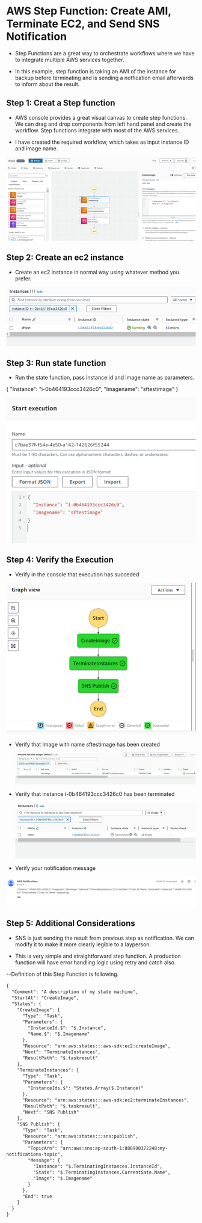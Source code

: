 # AWS Step Function: Create AMI, Terminate EC2, and Send SNS Notification

- Step Functions are a great way to orchestrate workflows where we have to integrate multiple AWS services together.

- In this example, step function is taking an AMI of the instance for backup before terminating and is sending a notfication email afterwards to inform about the result. 

## Step 1: Creat a Step function
   - AWS console provides a great visual canvas to create step functions. We can drag and drop components from left hand panel and create the workflow. Step functions integrate with most of the AWS services.
  
  - I have created the required workflow, which takes as input instance ID and image name.
  
  ![alt text](Images/state-function/sf-1.png)

## Step 2: Create an ec2 instance
   - Create an ec2 instance in normal way using whatever method you prefer.
  
![alt text](Images/state-function/sf-2.png)

## Step 3: Run state function
   - Run the state function, pass instance id and image name as parameters.
  
{
  "Instance": "i-0b464193ccc3426c0",
  "Imagename": "sftestimage"
}


![alt text](Images/state-function/sf-3.png)

## Step 4: Verify the Execution
 - Verify in the console that execution has succeded
  
  ![alt text](Images/state-function/sf-6.png)
 
 - Verify that Image with name sftestimage has been created
   
   ![alt text](Images/state-function/sf-7.png)

- Verify that instance i-0b464193ccc3426c0 has been terminated
  
  ![alt text](Images/state-function/sf-8.png)

- Verify your notification message 
  
 ![alt text](Images/state-function/sf-10.png)

 ## Step 5: Additional Considerations

 - SNS is just sending the result from previous step as notification. We can modify it to make it more clearly legible to a layperson. 
  
- This is very simple and straightforward step function. A production function will have error handling logic using retry and catch also.

--Definition of this Step Function is following.
```
{
  "Comment": "A description of my state machine",
  "StartAt": "CreateImage",
  "States": {
    "CreateImage": {
      "Type": "Task",
      "Parameters": {
        "InstanceId.$": "$.Instance",
        "Name.$": "$.Imagename"
      },
      "Resource": "arn:aws:states:::aws-sdk:ec2:createImage",
      "Next": "TerminateInstances",
      "ResultPath": "$.taskresult"
    },
    "TerminateInstances": {
      "Type": "Task",
      "Parameters": {
        "InstanceIds.$": "States.Array($.Instance)"
      },
      "Resource": "arn:aws:states:::aws-sdk:ec2:terminateInstances",
      "ResultPath": "$.taskresult",
      "Next": "SNS Publish"
    },
    "SNS Publish": {
      "Type": "Task",
      "Resource": "arn:aws:states:::sns:publish",
      "Parameters": {
        "TopicArn": "arn:aws:sns:ap-south-1:888900372248:my-notifications-topic",
        "Message": {
          "Instance": "$.TerminatingInstances.InstanceId",
          "State": "$.TerminatingInstances.CurrentSate.Name",
          "Image": "$.Imagename"
        }
      },
      "End": true
    }
  }
}

```
  